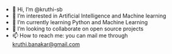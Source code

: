 - 👋 Hi, I’m @kruthi-sb
- 👀 I’m interested in Artificial Intelligence and Machine learning
- 🌱 I’m currently learning Python and Machine Learning
- 💞️ I’m looking to collaborate on open source projects
- 📫 How to reach me: you can mail me through kruthi.banakar@gmail.com


<!---
kruthi-sb/kruthi-sb is a ✨ special ✨ repository because its `README.md` (this file) appears on your GitHub profile.
You can click the Preview link to take a look at your changes.
--->
